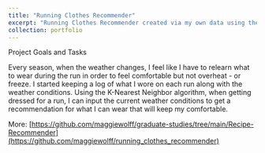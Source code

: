 ```yaml
---
title: "Running Clothes Recommender"
excerpt: "Running Clothes Recommender created via my own data using the Sci-Kit Learn package"
collection: portfolio
---
```


Project Goals and Tasks 

Every season, when the weather changes, I feel like I have to relearn what to wear during the run in order to feel comfortable but not overheat - or freeze. I started keeping a log of what I wore on each run along with the weather conditions. Using the K-Nearest Neighbor algorithm, when getting dressed for a run, I can input the current weather conditions to get a recommendation for what I can wear that will keep my comfortable. 

More: [https://github.com/maggiewolff/graduate-studies/tree/main/Recipe-Recommender](https://github.com/maggiewolff/running_clothes_recommender)
